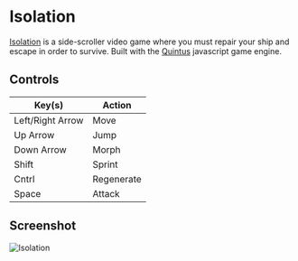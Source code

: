 Isolation
=========
[Isolation](https://josephcosentino.me/isolation) is a side-scroller video game where you must repair your ship and escape in order to survive. Built with the <a href="https://github.com/cykod/Quintus">Quintus</a> javascript game engine.

Controls
--------
| Key(s)           | Action     |
|------------------|------------|
| Left/Right Arrow | Move       |
| Up Arrow         | Jump       |
| Down Arrow       | Morph      |
| Shift            | Sprint     |
| Cntrl            | Regenerate |
| Space            | Attack     |

Screenshot
----------
![Isolation](https://josephcosentino.me/isolation/images/isolation.png "Isolation")

